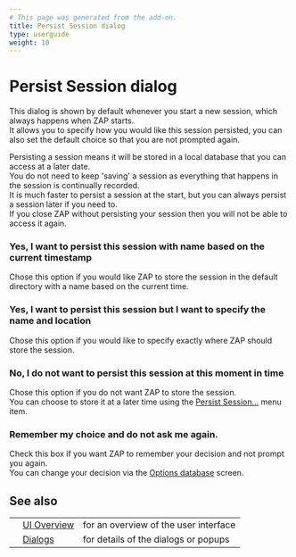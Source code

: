```yaml
---
# This page was generated from the add-on.
title: Persist Session dialog
type: userguide
weight: 10
---
```


# Persist Session dialog

This dialog is shown by default whenever you start a new session, which always happens when ZAP starts.  
It allows you to specify how you would like this session persisted, you can also set the default choice so that you are not prompted again.

Persisting a session means it will be stored in a local database that you can access at a later date.  
You do not need to keep 'saving' a session as everything that happens in the session is continually recorded.  
It is much faster to persist a session at the start, but you can always persist a session later if you need to.  
If you close ZAP without persisting your session then you will not be able to access it again.

### Yes, I want to persist this session with name based on the current timestamp

Chose this option if you would like ZAP to store the session in the default directory with a name based on the current time.

### Yes, I want to persist this session but I want to specify the name and location

Chose this option if you would like to specify exactly where ZAP should store the session.

### No, I do not want to persist this session at this moment in time

Chose this option if you do not want ZAP to store the session.  
You can choose to store it at a later time using the [Persist Session...](/docs/desktop/ui/tlmenu/file/) menu item.

### Remember my choice and do not ask me again.

Check this box if you want ZAP to remember your decision and not prompt you again.  
You can change your decision via the [Options database](/docs/desktop/ui/dialogs/options/database/) screen.

## See also

|   |                                      |                                       |
|---|--------------------------------------|---------------------------------------|
|   | [UI Overview](/docs/desktop/ui/)     | for an overview of the user interface |
|   | [Dialogs](/docs/desktop/ui/dialogs/) | for details of the dialogs or popups  |
